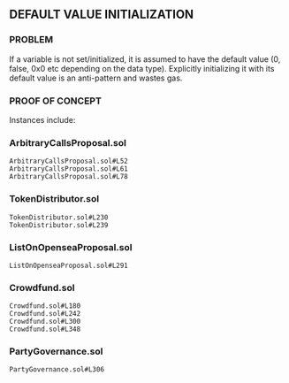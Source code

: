 ## DEFAULT VALUE INITIALIZATION

### PROBLEM
If a variable is not set/initialized, it is assumed to have the default value (0, false, 0x0 etc depending on the data type). Explicitly initializing it with its default value is an anti-pattern and wastes gas.

### PROOF OF CONCEPT
Instances include:

### ArbitraryCallsProposal.sol
```
ArbitraryCallsProposal.sol#L52
ArbitraryCallsProposal.sol#L61
ArbitraryCallsProposal.sol#L78
```
### TokenDistributor.sol
```
TokenDistributor.sol#L230
TokenDistributor.sol#L239
```
### ListOnOpenseaProposal.sol
```
ListOnOpenseaProposal.sol#L291
```
### Crowdfund.sol
```
Crowdfund.sol#L180
Crowdfund.sol#L242
Crowdfund.sol#L300
Crowdfund.sol#L348
```
### PartyGovernance.sol
```
PartyGovernance.sol#L306